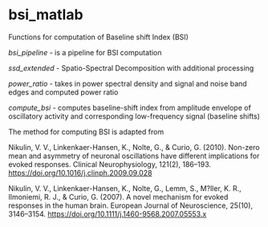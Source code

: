 # bsi_matlab
Functions for computation of Baseline shift Index (BSI)

*bsi_pipeline* - is a pipeline for BSI computation

*ssd_extended* - Spatio-Spectral Decomposition with additional processing

*power_ratio* - takes in power spectral density and signal and noise band edges and computed power ratio

*compute_bsi* - computes baseline-shift index from amplitude envelope of oscillatory activity and corresponding low-frequency signal (baseline shifts)

The method for computing BSI is adapted from 

Nikulin, V. V., Linkenkaer-Hansen, K., Nolte, G., & Curio, G. (2010). 
Non-zero mean and asymmetry of neuronal oscillations have different implications for evoked responses. Clinical Neurophysiology, 121(2), 186–193. 
https://doi.org/10.1016/j.clinph.2009.09.028

Nikulin, V. V., Linkenkaer-Hansen, K., Nolte, G., Lemm, S., M?ller, K. R., Ilmoniemi, R. J., & Curio, G. (2007). 
A novel mechanism for evoked responses in the human brain. European Journal of Neuroscience, 25(10), 3146–3154. 
https://doi.org/10.1111/j.1460-9568.2007.05553.x
